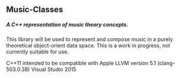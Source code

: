 ## Music-Classes
##### A C++ representation of music theory concepts.
This library will be used to represent and compose music in a purely theoretical object-orient data space.  This is a work in progress, not currently suitable for use.

C++11 intended to be compatible with
Apple LLVM version 5.1 (clang-503.0.38)
Visual Studio 2015
